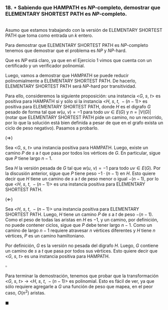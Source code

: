 ### 18. ⋆ Sabiendo que HAMPATH es $NP$-completo, demostrar que ELEMENTARY SHORTEST PATH es $NP$-completo.

\
Asumo que estamos trabajando con la versión de ELEMENTARY SHORTEST PATH que toma como entrada un $k$ entero.

Para demostrar que ELEMENTARY SHORTEST PATH es $NP$-completo tenemos que demostrar que el problema es $NP$ y $NP$-hard.

Que es $NP$ está claro, ya que en el Ejercicio 1 vimos que cuenta con un certificado y un verificador polinomial. 

Luego, vamos a demostrar que HAMPATH se puede reducir polinomialmente a ELEMENTARY SHORTEST PATH. De hacerlo, ELEMENTARY SHORTEST PATH será $NP$-hard por transitividad.

Para ello, consideremos la siguiente proposición: una instancia <$G,\ s,\ t$> es positiva para HAMPATH si y sólo si la instancia <$H,\ s,\ t,\ -(n-1)$> es positiva para ELEMENTARY SHORTEST PATH, donde $H$ es el digrafo $G$ pesado de forma tal que $w(u,\ v) = -1$ para todo $uv \in E(G)$ y $n = |V(G)|$ (notar que ELEMENTARY SHORTEST PATH pide un camino, no un recorrido, por lo que la solución está bien definida a pesar de que en el grafo exista un ciclo de peso negativo). Pasamos a probarlo.

$(\Longrightarrow)$

Sea <$G,\ s,\ t$> una instancia positiva para HAMPATH. Luego, existe un camino $P$ de $s$ a $t$ que pasa por todos los vértices de $G$. En particular, sigue que $P$ tiene largo $n - 1$.

Sea $H$ la versión pesada de $G$ tal que $w(u,\ v) = -1$ para todo $uv \in E(G)$. Por la discusión anterior, sigue que $P$ tiene peso $-1 \cdot (n - 1)$ en $H$. Esto quiere decir que $H$ tiene un camino de $s$ a $t$ de peso menor o igual $-(n-1)$, por lo que <$H,\ s,\ t,\ -(n-1)$> es una instancia positiva para ELEMENTARY SHORTEST PATH.

$(\Longleftarrow)$

Sea <$H,\ s,\ t,\ -(n-1)$> una instancia positiva para ELEMENTARY SHORTEST PATH. Luego, $H$ tiene un camino $P$ de $s$ a $t$ de peso $-(n-1)$. Como el peso de todas las aristas en $H$ es $-1$, y un camino, por definición, no puede contener ciclos, sigue que $P$ debe tener largo $n-1$. Como un camino de largo $n-1$ requiere atravesar $n$ vértices diferentes y $H$ tiene $n$ vértices, $P$ es un camino hamiltoniano. 

Por definición, $G$ es la versión no pesada del digrafo $H$. Luego, $G$ contiene un camino de $s$ a $t$ que pasa por todos sus vértices. Esto quiere decir que <$G,\ s,\ t$> es una instancia positiva para HAMPATH.

$\square$

Para terminar la demostración, tenemos que probar que la transformación <$G,\ s,\ t$> $\to$ <$H,\ s,\ t,\ -(n-1)$>  es polinomial. Esto es fácil de ver, ya que sólo requiere agregarle a $G$ una función de peso que mapea, en el peor caso, $O(n^2)$ aristas. 

$\blacksquare$
